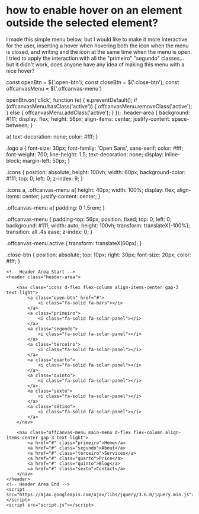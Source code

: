 
# how to enable hover on an element outside the selected element?

I made this simple menu below, but I would like to make it more interactive for the user, inserting a hover when hovering both the icon when the menu is closed, and writing and the icon at the same time when the menu is open. I tried to apply the interaction with all the "primeiro" "segundo" classes... but it didn't work, does anyone have any idea of ​​making this menu with a nice hover?


const openBtn = $('.open-btn');
const closeBtn = $('.close-btn');
const offcanvasMenu = $('.offcanvas-menu')

openBtn.on('click', function (e) {
    e.preventDefault();
    if (offcanvasMenu.hasClass('active')) {
        offcanvasMenu.removeClass('active');
    } else {
        offcanvasMenu.addClass('active');
    }
});
.header-area {
    background: #111;
    display: flex;
    height: 56px;
    align-items: center;
    justify-content: space-between;
}

a{
    text-decoration: none;
    color: #fff;
}

.logo a {
    font-size: 30px;
    font-family: 'Open Sans', sans-serif;
    color: #fff;
    font-weight: 700;
    line-height: 1.5;
    text-decoration: none;
    display: inline-block;
    margin-left: 50px;
}


.icons {
    position: absolute;
    height: 100vh;
    width: 60px;
    background-color: #111;
    top: 0;
    left: 0;
    z-index: 9;
}

.icons a, .offcanvas-menu a{
    height: 40px;
    width: 100%;
    display: flex;
    align-items: center;
    justify-content: center;
}

.offcanvas-menu a{
    padding: 0 1.5rem;
}

.offcanvas-menu {
    padding-top: 56px;
    position: fixed;
    top: 0;
    left: 0;
    background: #111;
    width: auto;
    height: 100vh;
    transform: translateX(-100%);
    transition: all .4s ease;
    z-index: 0;
}

.offcanvas-menu.active {
    transform: translateX(60px);
}

.close-btn {
    position: absolute;
    top: 10px;
    right: 30px;
    font-size: 20px;
    color: #fff;
}
<!DOCTYPE html>
<html lang="en">

<head>
    <meta charset="UTF-8">
    <meta http-equiv="X-UA-Compatible" content="IE=edge">
    <meta name="viewport" content="width=device-width, initial-scale=1.0">
    <title>Off Canvas Menu</title>
    <link rel="stylesheet" href="http://code.ionicframework.com/ionicons/2.0.1/css/ionicons.min.css">
    <link href="https://cdn.jsdelivr.net/npm/bootstrap@5.2.2/dist/css/bootstrap.min.css" rel="stylesheet"
        integrity="sha384-Zenh87qX5JnK2Jl0vWa8Ck2rdkQ2Bzep5IDxbcnCeuOxjzrPF/et3URy9Bv1WTRi" crossorigin="anonymous">
    <link rel="stylesheet" href="style.css">
    <link rel="stylesheet" href="http://maxcdn.bootstrapcdn.com/font-awesome/latest/css/font-awesome.min.css">
    <link rel="stylesheet" href="https://cdnjs.cloudflare.com/ajax/libs/font-awesome/6.2.0/css/all.min.css">

</head>

<body>

    <!-- Header Area Start -->
    <header class="header-area">

        <nav class="icons d-flex flex-column align-items-center gap-3 text-light">
            <a class="open-btn" href="#">
                <i class="fa-solid fa-bars"></i>
            </a>
            <a class="primeiro">
                <i class="fa-solid fa-solar-panel"></i>
            </a>
            <a class="segundo">
                <i class="fa-solid fa-solar-panel"></i>
            </a>
            <a class="terceiro">
                <i class="fa-solid fa-solar-panel"></i>
            </a>
            <a class="quarto">
                <i class="fa-solid fa-solar-panel"></i>
            </a>
            <a class="quinto">
                <i class="fa-solid fa-solar-panel"></i>
            </a>
            <a class="sexto">
                <i class="fa-solid fa-solar-panel"></i>
            </a>
            <a class="sétimo">
                <i class="fa-solid fa-solar-panel"></i>
            </a>
        </nav>

        <nav class="offcanvas-menu main-menu d-flex flex-column align-items-center gap-3 text-light">
            <a href="#" class="primeiro">Home</a>
            <a href="#" class="segundo">About</a>
            <a href="#" class="terceiro">Services</a>
            <a href="#" class="quarto">Price</a>
            <a href="#" class="quinto">Blog</a>
            <a href="#" class="sexto">Contact</a>
        </nav>
    </header>
    <!-- Header Area End -->
    <script src="https://ajax.googleapis.com/ajax/libs/jquery/3.6.0/jquery.min.js"></script>
    <script src="script.js"></script>
</body>

</html>




        